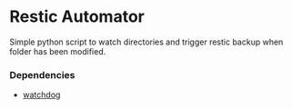 # Restic Automator

Simple python script to watch directories and trigger restic backup when folder has been modified.

### Dependencies
- [watchdog](https://github.com/gorakhargosh/watchdog)